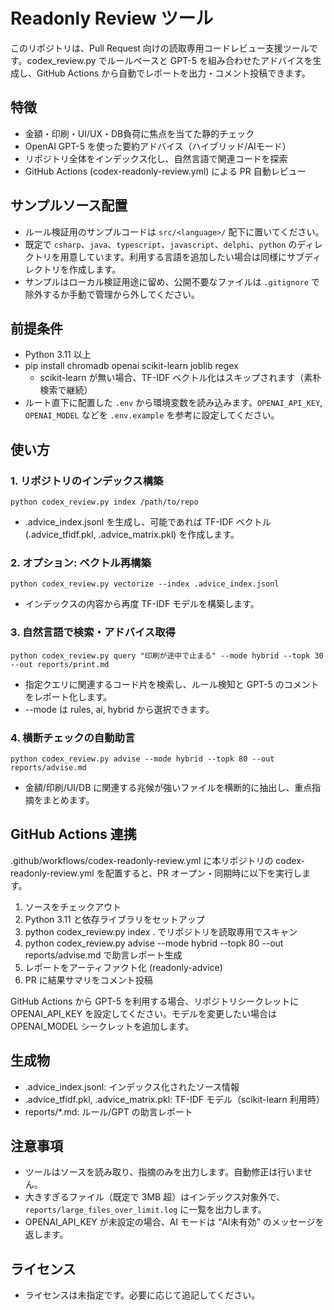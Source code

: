 # Readonly Review ツール

このリポジトリは、Pull Request 向けの読取専用コードレビュー支援ツールです。codex_review.py でルールベースと GPT-5 を組み合わせたアドバイスを生成し、GitHub Actions から自動でレポートを出力・コメント投稿できます。

## 特徴
- 金額・印刷・UI/UX・DB負荷に焦点を当てた静的チェック
- OpenAI GPT-5 を使った要約アドバイス（ハイブリッド/AIモード）
- リポジトリ全体をインデックス化し、自然言語で関連コードを探索
- GitHub Actions (codex-readonly-review.yml) による PR 自動レビュー

## サンプルソース配置
- ルール検証用のサンプルコードは `src/<language>/` 配下に置いてください。
- 既定で `csharp`、`java`、`typescript`、`javascript`、`delphi`、`python` のディレクトリを用意しています。利用する言語を追加したい場合は同様にサブディレクトリを作成します。
- サンプルはローカル検証用途に留め、公開不要なファイルは `.gitignore` で除外するか手動で管理から外してください。

## 前提条件
- Python 3.11 以上
- pip install chromadb openai scikit-learn joblib regex
  - scikit-learn が無い場合、TF-IDF ベクトル化はスキップされます（素朴検索で継続）
- ルート直下に配置した `.env` から環境変数を読み込みます。`OPENAI_API_KEY`, `OPENAI_MODEL` などを `.env.example` を参考に設定してください。

## 使い方
### 1. リポジトリのインデックス構築
    python codex_review.py index /path/to/repo
- .advice_index.jsonl を生成し、可能であれば TF-IDF ベクトル (.advice_tfidf.pkl, .advice_matrix.pkl) を作成します。

### 2. オプション: ベクトル再構築
    python codex_review.py vectorize --index .advice_index.jsonl
- インデックスの内容から再度 TF-IDF モデルを構築します。

### 3. 自然言語で検索・アドバイス取得
    python codex_review.py query "印刷が途中で止まる" --mode hybrid --topk 30 --out reports/print.md
- 指定クエリに関連するコード片を検索し、ルール検知と GPT-5 のコメントをレポート化します。
- --mode は rules, ai, hybrid から選択できます。

### 4. 横断チェックの自動助言
    python codex_review.py advise --mode hybrid --topk 80 --out reports/advise.md
- 金額/印刷/UI/DB に関連する兆候が強いファイルを横断的に抽出し、重点指摘をまとめます。

## GitHub Actions 連携
.github/workflows/codex-readonly-review.yml に本リポジトリの codex-readonly-review.yml を配置すると、PR オープン・同期時に以下を実行します。
1. ソースをチェックアウト
2. Python 3.11 と依存ライブラリをセットアップ
3. python codex_review.py index . でリポジトリを読取専用でスキャン
4. python codex_review.py advise --mode hybrid --topk 80 --out reports/advise.md で助言レポート生成
5. レポートをアーティファクト化 (readonly-advice)
6. PR に結果サマリをコメント投稿

GitHub Actions から GPT-5 を利用する場合、リポジトリシークレットに OPENAI_API_KEY を設定してください。モデルを変更したい場合は OPENAI_MODEL シークレットを追加します。

## 生成物
- .advice_index.jsonl: インデックス化されたソース情報
- .advice_tfidf.pkl, .advice_matrix.pkl: TF-IDF モデル（scikit-learn 利用時）
- reports/*.md: ルール/GPT の助言レポート

## 注意事項
- ツールはソースを読み取り、指摘のみを出力します。自動修正は行いません。
- 大きすぎるファイル（既定で 3MB 超）はインデックス対象外で、`reports/large_files_over_limit.log` に一覧を出力します。
- OPENAI_API_KEY が未設定の場合、AI モードは “AI未有効” のメッセージを返します。

## ライセンス
- ライセンスは未指定です。必要に応じて追記してください。
